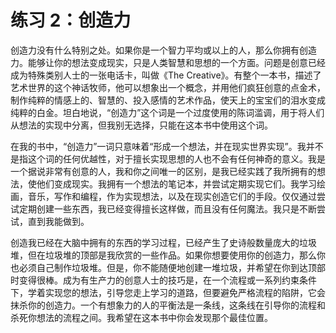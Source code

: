 # 练习 2：创造力

创造力没有什么特别之处。如果你是一个智力平均或以上的人，那么你拥有创造力。能够让你的想法变成现实，只是人类智慧和思想的一个方面。问题是创意已经成为特殊类别人士的一张电话卡，叫做《The Creative》。有整个一本书，描述了艺术世界的这个神话牧师，他可以想象出一个概念，并用他们疯狂创意的点金术，制作纯粹的情感上的、智慧的、投入感情的艺术作品，使天上的宝宝们的泪水变成纯粹的白金。坦白地说，“创造力”这个词是一个过度使用的陈词滥调，用于将人们从想法的实现中分离，但我别无选择，只能在这本书中使用这个词。

在我的书中，“创造力”一词只意味着“形成一个想法，并在现实世界实现”。我并不是指这个词的任何优越性，对于擅长实现思想的人也不会有任何神奇的意义。我是一个据说非常有创意的人，我和你之间唯一的区别，是我已经实践了我所拥有的想法，使他们变成现实。我拥有一个想法的笔记本，并尝试定期实现它们。我学习绘画，音乐，写作和编程，作为实现想法，以及在现实创造它们的手段。仅仅通过尝试定期创建一些东西，我已经变得擅长这样做，而且没有任何魔法。我只是不断尝试，直到我能做到。

创造我已经在大脑中拥有的东西的学习过程，已经产生了史诗般数量庞大的垃圾堆，但在垃圾堆的顶部是我欣赏的一些作品。如果你想要使用你的创造力，那么你也必须自己制作垃圾堆。但是，你不能随便地创建一堆垃圾，并希望在你到达顶部时变得很棒。成为有生产力的创意人士的技巧是，在一个流程或一系列约束条件下，学着实现您的想法，引导您走上学习的道路，但要避免严格流程的陷阱，它会抹杀你的创造力。一个有想象力的人的平衡法是一条线，这条线在引导你的流程和杀死你想法的流程之间。我希望在这本书中你会发现那个最佳位置。
